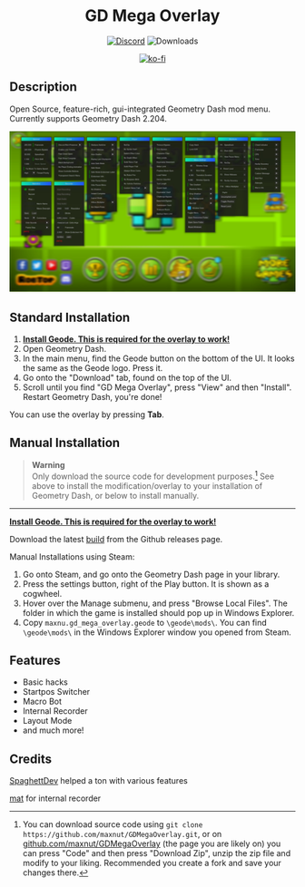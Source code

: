 <div align="center">

# GD Mega Overlay
[![Discord](https://img.shields.io/discord/1035900688737255425?label=discord&logo=discord)](https://discord.gg/nbDjEg7SSU)
![Downloads](https://img.shields.io/github/downloads/maxnut/GDMegaOverlay/total)

[![ko-fi](https://ko-fi.com/img/githubbutton_sm.svg)](https://ko-fi.com/A0A5WR541)
</div>

## Description

Open Source, feature-rich, gui-integrated Geometry Dash mod menu. Currently supports Geometry Dash 2.204.

![Menu screen](/img/screen.jpg)

## Standard Installation
1. [**Install Geode. This is required for the overlay to work!**](https://geode-sdk.org/install/)
2. Open Geometry Dash.
3. In the main menu, find the Geode button on the bottom of the UI. It looks the same as the Geode logo. Press it.
4. Go onto the "Download" tab, found on the top of the UI.
5. Scroll until you find "GD Mega Overlay", press "View" and then "Install". Restart Geometry Dash, you're done!

You can use the overlay by pressing **Tab**.

## Manual Installation

> **Warning** <br>
> Only download the source code for development purposes.[^1] See above to install the modification/overlay to your installation of Geometry Dash, or below to install manually.
---
[**Install Geode. This is required for the overlay to work!**](https://geode-sdk.org/install/)

Download the latest [build](https://github.com/maxnut/GDMegaOverlay/releases/latest) from the Github releases page. <br>

Manual Installations using Steam:
1. Go onto Steam, and go onto the Geometry Dash page in your library.
2. Press the settings button, right of the Play button. It is shown as a cogwheel.
3. Hover over the Manage submenu, and press "Browse Local Files". The folder in which the game is installed should pop up in Windows Explorer.
4. Copy `maxnu.gd_mega_overlay.geode` to `\geode\mods\`. You can find `\geode\mods\` in the Windows Explorer window you opened from Steam.

## Features

* Basic hacks
* Startpos Switcher
* Macro Bot
* Internal Recorder
* Layout Mode
* and much more!

## Credits

[SpaghettDev](https://github.com/SpaghettDev) helped a ton with various features

[mat](https://github.com/matcool) for internal recorder

[^1]: You can download source code using ``git clone https://github.com/maxnut/GDMegaOverlay.git``, or on [github.com/maxnut/GDMegaOverlay](https://github.com/maxnut/GDMegaOverlay) (the page you are likely on) you can press "Code" and then press "Download Zip", unzip the zip file and modify to your liking. Recommended you create a fork and save your changes there.
